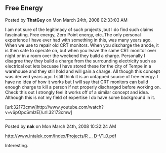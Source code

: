 ## Free Energy
Posted by **ThatGuy** on Mon March 24th, 2008 02:33:03 AM

I am not sure of the legitimacy of such projects ,but I do find such claims fascinating. Free energy, Zero Point energy, etc..The only personal experience I have ever had with something in this, was many years ago. When we use to repair old CRT monitors. When you discharge the anode, it is then safe to operate on, but when you leave the same CRT monitor over night or in a room over the weekend they build a charge. Personally I disagree they they build a charge from the surrounding electricity such as electrical out lets becuase I have stored these for the city of Tempe in a warehouse and they still hold and will gain a charge. All though this concept was derived years ago. I still think it is an untapped source of free energy. I have no idea of how it works but I will say that CRT monitors can build enough charge to kill a person if not properly discharged before working on. Check this out I strongly feel it works off of a similar concept and idea. Although this is not my field of expertise I do have some background in it.

[url:32173cmw]http&#58;//www&#46;youtube&#46;com/watch?v=v6pOpcSmIzE[/url:32173cmw]

--------------------------------------------------------------------------------

Posted by **nak** on Mon March 24th, 2008 10:32:24 AM

<!-- m --><a class="postlink" href="http://www.intalek.com/Index/Projects/Research/otto_ronette_TPU_ECD-V1_0.pdf">http://www.intalek.com/Index/Projects/R ... D-V1_0.pdf</a><!-- m -->

Interesting.
